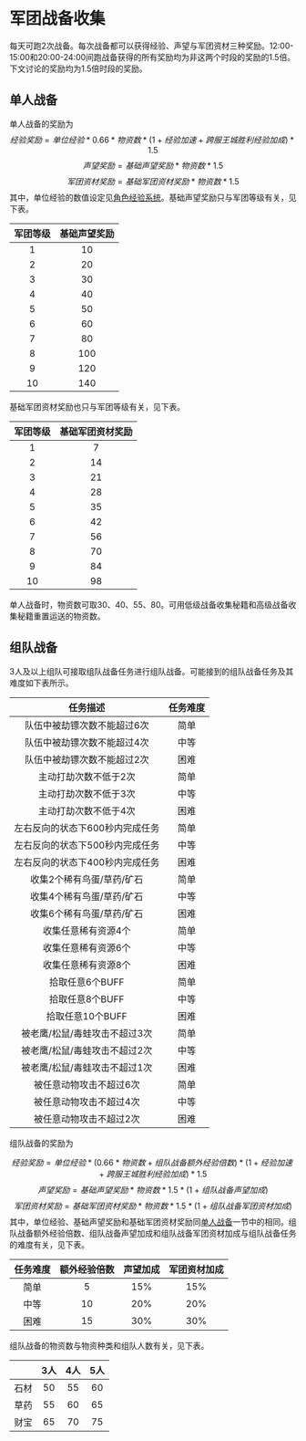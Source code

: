 # 军团战备收集

每天可跑2次战备。每次战备都可以获得经验、声望与军团资材三种奖励。12:00-15:00和20:00-24:00间跑战备获得的所有奖励均为非这两个时段的奖励的1.5倍。下文讨论的奖励均为1.5倍时段的奖励。

## 单人战备

单人战备的奖励为
$$经验奖励=单位经验*0.66*物资数*(1+经验加速+跨服王城胜利经验加成)*1.5$$
$$声望奖励=基础声望奖励*物资数*1.5$$
$$军团资材奖励=基础军团资材奖励*物资数*1.5$$
其中，单位经验的数值设定见[角色经验系统](角色经验系统.md#角色经验、单位经验与经验加速)。基础声望奖励只与军团等级有关，见下表。

| 军团等级 | 基础声望奖励 |
| :----: | :----: |
| 1 | 10 |
| 2 | 20 |
| 3 | 30 |
| 4 | 40 |
| 5 | 50 |
| 6 | 60 |
| 7 | 80 |
| 8 | 100 |
| 9 | 120 |
| 10 | 140 |

基础军团资材奖励也只与军团等级有关，见下表。

| 军团等级 | 基础军团资材奖励 |
| :----: | :----: |
| 1 | 7 |
| 2 | 14 |
| 3 | 21 |
| 4 | 28 |
| 5 | 35 |
| 6 | 42 |
| 7 | 56 |
| 8 | 70 |
| 9 | 84 |
| 10 | 98 |

单人战备时，物资数可取30、40、55、80。可用低级战备收集秘籍和高级战备收集秘籍重置运送的物资数。

## 组队战备

3人及以上组队可接取组队战备任务进行组队战备。可能接到的组队战备任务及其难度如下表所示。

| 任务描述 | 任务难度 |
| :----: | :----: |
| 队伍中被劫镖次数不能超过6次 | 简单 |
| 队伍中被劫镖次数不能超过4次 | 中等 |
| 队伍中被劫镖次数不能超过2次 | 困难 |
| 主动打劫次数不低于2次 | 简单 |
| 主动打劫次数不低于3次 | 中等 |
| 主动打劫次数不低于4次 | 困难 |
| 左右反向的状态下600秒内完成任务 | 简单 |
| 左右反向的状态下500秒内完成任务 | 中等 |
| 左右反向的状态下400秒内完成任务 | 困难 |
| 收集2个稀有鸟蛋/草药/矿石 | 简单 |
| 收集4个稀有鸟蛋/草药/矿石 | 中等 |
| 收集6个稀有鸟蛋/草药/矿石 | 困难 |
| 收集任意稀有资源4个 | 简单 |
| 收集任意稀有资源6个 | 中等 |
| 收集任意稀有资源8个 | 困难 |
| 拾取任意6个BUFF | 简单 |
| 拾取任意8个BUFF | 中等 |
| 拾取任意10个BUFF | 困难 |
| 被老鹰/松鼠/毒蛙攻击不超过3次 | 简单 |
| 被老鹰/松鼠/毒蛙攻击不超过2次 | 中等 |
| 被老鹰/松鼠/毒蛙攻击不超过1次 | 困难 |
| 被任意动物攻击不超过6次 | 简单 |
| 被任意动物攻击不超过4次 | 中等 |
| 被任意动物攻击不超过2次 | 困难 |

组队战备的奖励为

$$经验奖励=单位经验*(0.66*物资数+组队战备额外经验倍数)*(1+经验加速+跨服王城胜利经验加成)*1.5$$
$$声望奖励=基础声望奖励*物资数*1.5*(1+组队战备声望加成)$$
$$军团资材奖励=基础军团资材奖励*物资数*1.5*(1+组队战备军团资材加成)$$
其中，单位经验、基础声望奖励和基础军团资材奖励同[单人战备](#单人战备)一节中的相同。组队战备额外经验倍数、组队战备声望加成和组队战备军团资材加成与组队战备任务的难度有关，见下表。

| 任务难度 | 额外经验倍数 | 声望加成 | 军团资材加成 |
| :----: | :----: | :----: | :----: |
| 简单 | 5 | 15% | 15% |
| 中等 | 10 | 20% | 20% |
| 困难 | 15 | 30% | 30% |

组队战备的物资数与物资种类和组队人数有关，见下表。

|  | 3人 | 4人 | 5人 |
| :----: | :----: | :----: | :----: |
| 石材 | 50 | 55 | 60 |
| 草药 | 55 | 60 | 65 |
| 财宝 | 65 | 70 | 75 |
